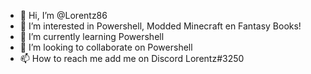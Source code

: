 - 👋 Hi, I’m @Lorentz86
- 👀 I’m interested in Powershell, Modded Minecraft en Fantasy Books! 
- 🌱 I’m currently learning Powershell
- 💞️ I’m looking to collaborate on Powershell
- 📫 How to reach me add me on Discord Lorentz#3250

<!---
Lorentz86/Lorentz86 is a ✨ special ✨ repository because its `README.md` (this file) appears on your GitHub profile.
You can click the Preview link to take a look at your changes.
--->
